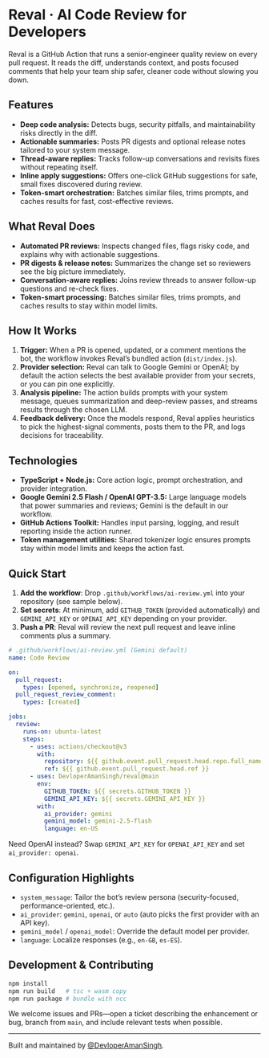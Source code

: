 # Reval · AI Code Review for Developers

Reval is a GitHub Action that runs a senior‑engineer quality review on every pull request. It reads the diff, understands context, and posts focused comments that help your team ship safer, cleaner code without slowing you down.

## Features
- **Deep code analysis:** Detects bugs, security pitfalls, and maintainability risks directly in the diff.
- **Actionable summaries:** Posts PR digests and optional release notes tailored to your system message.
- **Thread-aware replies:** Tracks follow-up conversations and revisits fixes without repeating itself.
- **Inline apply suggestions:** Offers one-click GitHub suggestions for safe, small fixes discovered during review.
- **Token-smart orchestration:** Batches similar files, trims prompts, and caches results for fast, cost-effective reviews.

## What Reval Does
- **Automated PR reviews:** Inspects changed files, flags risky code, and explains why with actionable suggestions.
- **PR digests & release notes:** Summarizes the change set so reviewers see the big picture immediately.
- **Conversation-aware replies:** Joins review threads to answer follow-up questions and re-check fixes.
- **Token-smart processing:** Batches similar files, trims prompts, and caches results to stay within model limits.

## How It Works
1. **Trigger:** When a PR is opened, updated, or a comment mentions the bot, the workflow invokes Reval’s bundled action (`dist/index.js`).
2. **Provider selection:** Reval can talk to Google Gemini or OpenAI; by default the action selects the best available provider from your secrets, or you can pin one explicitly.
3. **Analysis pipeline:** The action builds prompts with your system message, queues summarization and deep-review passes, and streams results through the chosen LLM.
4. **Feedback delivery:** Once the models respond, Reval applies heuristics to pick the highest-signal comments, posts them to the PR, and logs decisions for traceability.

## Technologies
- **TypeScript + Node.js:** Core action logic, prompt orchestration, and provider integration.
- **Google Gemini 2.5 Flash / OpenAI GPT-3.5:** Large language models that power summaries and reviews; Gemini is the default in our workflow.
- **GitHub Actions Toolkit:** Handles input parsing, logging, and result reporting inside the action runner.
- **Token management utilities:** Shared tokenizer logic ensures prompts stay within model limits and keeps the action fast.

## Quick Start
1. **Add the workflow**: Drop `.github/workflows/ai-review.yml` into your repository (see sample below).
2. **Set secrets**: At minimum, add `GITHUB_TOKEN` (provided automatically) and `GEMINI_API_KEY` or `OPENAI_API_KEY` depending on your provider.
3. **Push a PR**: Reval will review the next pull request and leave inline comments plus a summary.

```yaml
# .github/workflows/ai-review.yml (Gemini default)
name: Code Review

on:
  pull_request:
    types: [opened, synchronize, reopened]
  pull_request_review_comment:
    types: [created]

jobs:
  review:
    runs-on: ubuntu-latest
    steps:
      - uses: actions/checkout@v3
        with:
          repository: ${{ github.event.pull_request.head.repo.full_name }}
          ref: ${{ github.event.pull_request.head.ref }}
      - uses: DevloperAmanSingh/reval@main
        env:
          GITHUB_TOKEN: ${{ secrets.GITHUB_TOKEN }}
          GEMINI_API_KEY: ${{ secrets.GEMINI_API_KEY }}
        with:
          ai_provider: gemini
          gemini_model: gemini-2.5-flash
          language: en-US
```

Need OpenAI instead? Swap `GEMINI_API_KEY` for `OPENAI_API_KEY` and set `ai_provider: openai`.

## Configuration Highlights
- `system_message`: Tailor the bot’s review persona (security-focused, performance-oriented, etc.).
- `ai_provider`: `gemini`, `openai`, or `auto` (auto picks the first provider with an API key).
- `gemini_model` / `openai_model`: Override the default model per provider.
- `language`: Localize responses (e.g., `en-GB`, `es-ES`).

## Development & Contributing
```bash
npm install
npm run build   # tsc + wasm copy
npm run package # bundle with ncc
```

We welcome issues and PRs—open a ticket describing the enhancement or bug, branch from `main`, and include relevant tests when possible.

---

Built and maintained by [@DevloperAmanSingh](https://github.com/DevloperAmanSingh).
